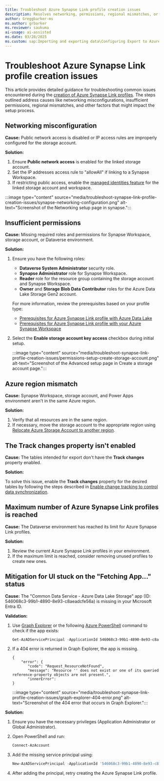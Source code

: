 ```yaml
---
title: Troubleshoot Azure Synapse Link profile creation issues
description: Resolves networking, permissions, regional mismatches, or profile limits in Microsoft Dataverse.
author: Greggbarker-ms
ms.author: grbarker
ms.reviewer: saukuma
ai-usage: ai-assisted
ms.date: 03/28/2025
ms.custom: sap:Importing and exporting data\Configuring Export to Azure Data Lake and Azure Synapse Link integration 
---
```

# Troubleshoot Azure Synapse Link profile creation issues

This article provides detailed guidance for troubleshooting common issues encountered during the [creation of Azure Synapse Link profiles](/power-apps/maker/data-platform/azure-synapse-link-synapse). The steps outlined address causes like networking misconfigurations, insufficient permissions, regional mismatches, and other factors that might impact the setup process.

## Networking misconfiguration

**Cause:** Public network access is disabled or IP access rules are improperly configured for the storage account.

**Solution:**

1. Ensure **Public network access** is enabled for the linked storage account.
2. Set the IP addresses access rule to "allowAll" if linking to a Synapse Workspace.
3. If restricting public access, enable the [managed identities feature](/power-apps/maker/data-platform/azure-synapse-link-msi) for the linked storage account and workspace.

:::image type="content" source="media/troubleshoot-synapse-link-profile-creation-issues/synapse-networking-configuration.png" alt-text="Screenshot of the Networking setup page in synapse.":::

## Insufficient permissions

**Cause:** Missing required roles and permissions for Synapse Workspace, storage account, or Dataverse environment.

**Solution:**

1. Ensure you have the following roles:

    - **Dataverse System Administrator** security role.
    - **Synapse Administrator** role for Synapse Workspace.
    - **Reader** role for the resource group containing the storage account and Synapse Workspace.
    - **Owner** and **Storage Blob Data Contributor** roles for the Azure Data Lake Storage Gen2 account.

   For more information, review the prerequisites based on your profile type:

    - [Prerequisites for Azure Synapse Link profile with Azure Data Lake](/power-apps/maker/data-platform/azure-synapse-link-data-lake#prerequisites)
    - [Prerequisites for Azure Synapse Link profile with your Azure Synapse Workspace](/power-apps/maker/data-platform/azure-synapse-link-synapse#prerequisites) 

2. Select the **Enable storage account key access** checkbox during initial setup.

   :::image type="content" source="media/troubleshoot-synapse-link-profile-creation-issues/permissions-setup-create-storage-account.png" alt-text="Screenshot of the Advanced setup page in Create a storage account page.":::

## Azure region mismatch

**Cause:** Synapse Workspace, storage account, and Power Apps environment aren't in the same Azure region.

**Solution:**

1. Verify that all resources are in the same region.
2. If necessary, move the storage account to the appropriate region using [Relocate Azure Storage Account to another region](/azure/storage/common/storage-account-move).

## The Track changes property isn't enabled

**Cause:** The tables intended for export don't have the **Track changes** property enabled.

**Solution:**

To solve this issue, enable the **Track changes** property for the desired tables by following the steps described in [Enable change tracking to control data synchronization](/power-platform/admin/enable-change-tracking-control-data-synchronization).

## Maximum number of Azure Synapse Link profiles is reached

**Cause:** The Dataverse environment has reached its limit for Azure Synapse Link profiles.

**Solution:**

1. Review the current Azure Synapse Link profiles in your environment.
2. If the maximum limit is reached, consider removing unused profiles to create new ones.

## Mitigation for UI stuck on the "Fetching App..." status

**Cause:** The "Common Data Service - Azure Data Lake Storage" app (ID: 546068c3-99b1-4890-8e93-c8aeadcfe56a) is missing in your Microsoft Entra ID.

**Validation:**

1. Use [Graph Explorer](https://developer.microsoft.com/graph/graph-explorer) or the following [Azure PowerShell](/powershell/module/az.resources/get-azadserviceprincipal) command to check if the app exists:

   ```powershell
   Get-AzADServicePrincipal -ApplicationId 546068c3-99b1-4890-8e93-c8aeadcfe56a
   ```

2. If a 404 error is returned in Graph Explorer, the app is missing.

   ```jsonc
   {
       "error": {
          "code": "Request_ResourceNotFound",
          "message": "Resource '' does not exist or one of its queried reference-property objects are not present.",
          "innerError": 
   }
   ```

    :::image type="content" source="media/troubleshoot-synapse-link-profile-creation-issues/graph-explorer-404-error.png" alt-text="Screenshot of the 404 error that occurs in Graph Explorer.":::

**Solution:**

1. Ensure you have the necessary privileges (Application Administrator or Global Administrator).

2. Open PowerShell and run:

    ```powershell
    Connect-AzAccount
    ```

3. Add the missing service principal using:

    ```powershell
    New-AzADServicePrincipal -ApplicationId '546068c3-99b1-4890-8e93-c8aeadcfe56a'
    ```

4. After adding the principal, retry creating the Azure Synapse Link profile.
